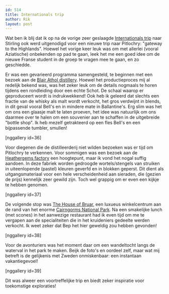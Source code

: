 ```yaml
---
id: 514
title: Internationals trip
author: Rik
layout: post
---
```

Wat ben ik blij dat ik op na de vorige zeer geslaagde <a href="/?ai1ec_event=internationals-trip-2&instance_id=" title="Internationals trip">Internationals trip</a> naar Stirling ook werd uitgenodigd voor een nieuwe trip naar Pitlochry: "gateway to the Highlands". Hoewel het vorige keer leuk was om met allerlei (vooral Aziatische) onbekenden op pad te gaan, leek het me een goed idee om de nieuwe Franse student in de groep te vragen mee te gaan, en zo geschiedde.

Er was een gevarieerd programma samengesteld, te beginnen met een bezoek aan de <a href="http://www.blairatholl.org.uk/">Blair Athol distillery</a>. Hoewel het productieproces mij al redelijk bekend was, was het zeker leuk om de details nogmaals te horen tijdens een rondleiding door een echte Schot. De schaal waarop er geproduceert wordt is indrukwekkend! Ook heb ik geleerd dat slechts een fractie van de whisky als malt wordt verkocht, het gros verdwijnt in blends, in dit geval vooral Bell's en in mindere mate in Ballantine's. Erg slim was het om ons een glaasje malt te laten proeven, het idee was natuurlijk om ons daarmee over te halen om een souvenier aan te schaffen in de uitgebreide "bottle shop". Ik heb mezelf getrakteerd op een fles Bell's en een bijpassende tumbler, smullen!

[nggallery id=36]

Voor diegenen die de distilleerderij niet wilden bezoeken was er tijd om Pitlochry te verkennen. Voor sommigen was een bezoek aan de <a href="http://www.heathergems.com/">Heathergems factory</a> een hoogtepunt, maar ik vond het nogal suffig aandoen. In deze fabriek worden gedroogde wortels/stengels van struiken in uiteenlopende (pastel) kleuren geverfd en in blokken geperst. Dit dient als uitgangsmateriaal voor een hele verscheidenheid aan sieraden, die (gezien de prijs) kennelijk zeer gewild zijn. Toch wel grappig om er even een kijkje te hebben genomen.

[nggallery id=37]

De volgende stop was <a href="http://www.houseofbruar.com/">The House of Bruar</a>, een luxueus winkelcentrum aan de rand van het enorme <a href="http://cairngorms.co.uk/">Cairngorms National Park</a>. Na een smakelijke lunch (met scones) in het aanwezige restaurant had ik even tijd om me te vergapen aan de specialiteiten die in het kruideniers gedeelte werden verkocht. Ik weet zeker dat Bep het hier geweldig zou hebben gevonden!

[nggallery id=38]

Voor de avonturiers was het moment daar om een wandeltocht langs de waterval in het park te maken. Beijk de foto's en oordeel zelf, maar wat mij betreft is de gelijkenis met Zweden onmiskenbaar: een instantaan vakantiegevoel!

[nggallery id=39]

Dit was alweer een voortreffelijke trip en biedt zeker inspiratie voor toekomstige exploraties!